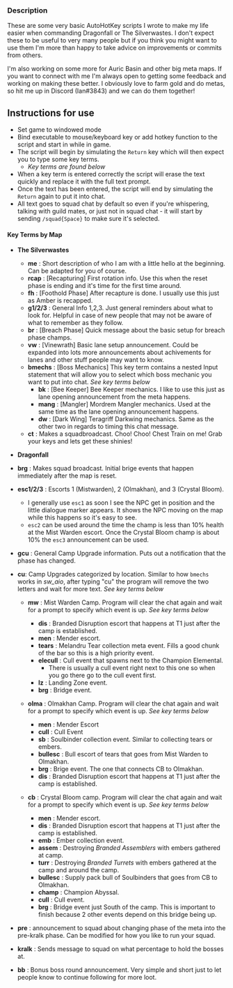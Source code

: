 ### Description

These are some very basic AutoHotKey scripts I wrote to make my life easier when commanding Dragonfall or The Silverwastes. I don't expect these to be useful to very many people but if you think you might want to use them I'm more than happy to take advice on improvements or commits from others.

I'm also working on some more for Auric Basin and other big meta maps. If you want to connect with me I'm always open to getting some feedback and working on making these better. I obviously love to farm gold and do metas, so hit me up in Discord (Ian#3843) and we can do them together!

## Instructions for use
- Set game to windowed mode
- Bind executable to mouse/keyboard key or add hotkey function to the script and start in while in game.
- The script will begin by simulating the `Return` key which will then expect you to type some key terms.
  - *Key terms are found below*
- When a key term is entered correctly the script will erase the text quickly and replace it with the full text prompt.
- Once the text has been entered, the script will end by simulating the `Return` again to put it into chat.
- All text goes to squad chat by default so even if you're whispering, talking with guild mates, or just not in squad chat - it will start by sending `/squad{Space}` to make sure it's selected.

#### Key Terms by Map

- **The Silverwastes**
  - **me** : Short description of who I am with a little hello at the beginning. Can be adapted for you of course.
  - **rcap** : [Recapturing] First rotation info. Use this when the reset phase is ending and it's time for the first time around.
  - **fh** : [Foothold Phase] After recapture is done. I usually use this just as Amber is recapped.
  - **g1/2/3** : General Info 1,2,3. Just general reminders about what to look for. Helpful in case of new people that may not be aware of what to remember as they follow.
  - **br** : [Breach Phase] Quick message about the basic setup for breach phase champs.
  - **vw** : [Vinewrath] Basic lane setup announcement. Could be expanded into lots more announcements about achivements for lanes and other stuff people may want to know.
  - **bmechs** : [Boss Mechanics] This key term contains a nested Input statement that will allow you to select which boss mechanic you want to put into chat. *See key terms below*
    - **bk** : [Bee Keeper] Bee Keeper mechanics. I like to use this just as lane opening announcement from the meta happens.
    - **mang** : [Mangler] Mordrem Mangler mechanics. Used at the same time as the lane opening announcement happens.
    - **dw** : [Dark Wing] Teragriff Darkwing mechanics. Same as the other two in regards to timing this chat message.
  - **ct** : Makes a squadbroadcast. Choo! Choo! Chest Train on me! Grab your keys and lets get these shinies!

- **Dragonfall**
- **brg** : Makes squad broadcast. Initial brige events that happen immediately after the map is reset.
- **esc1/2/3** : Escorts 1 (Mistwarden), 2 (Olmakhan), and 3 (Crystal Bloom).
  - I generally use `esc1` as soon I see the NPC get in position and the little dialogue marker appears. It shows the NPC moving on the map while this happens so it's easy to see.
  - `esc2` can be used around the time the champ is less than 10% health at the Mist Warden escort. Once the Crystal Bloom champ is about 10%  the `esc3` announcement can be used.
- **gcu** : General Camp Upgrade information. Puts out a notification that the phase has changed.
- **cu**: Camp Upgrades categorized by location. Similar to how `bmechs` works in *sw_aio*, after typing "cu" the program will remove the two letters and wait for more text. *See key terms below*
  - **mw** : Mist Warden Camp. Program will clear the chat again and wait for a prompt to specify which event is up. *See key terms below*
    - **dis** : Branded Disruption escort that happens at T1 just after the camp is established.
    - **men** : Mender escort.
    - **tears** : Melandru Tear collection meta event. Fills a good chunk of the bar so this is a high priority event.
    - **elecull** : Cull event that spawns next to the Champion Elemental.
      - There is usually a cull event right next to this one so when you go there go to the cull event first.
    - **lz** : Landing Zone event.
    - **brg** : Bridge event.

  - **olma** : Olmakhan Camp. Program will clear the chat again and wait for a prompt to specify which event is up. *See key terms below*
    - **men** : Mender Escort
    - **cull** : Cull Event
    - **sb** : Soulbinder collection event. Similar to collecting tears or embers.
    - **bullesc** : Bull escort of tears that goes from Mist Warden to Olmakhan.
    - **brg** : Brige event. The one that connects CB to Olmakhan.
    - **dis** : Branded Disruption escort that happens at T1 just after the camp is established.

  - **cb** : Crystal Bloom camp. Program will clear the chat again and wait for a prompt to specify which event is up. *See key terms below*
    - **men** : Mender escort.
    - **dis** : Branded Disruption escort that happens at T1 just after the camp is established.
    - **emb** : Ember collection event.
    - **assem** : Destroying *Branded Assemblers* with embers gathered at camp.
    - **turr** : Destroying *Branded Turrets* with embers gathered at the camp and around the camp.
    - **bullesc** : Supply pack bull of Soulbinders that goes from CB to Olmakhan.
    - **champ** : Champion Abyssal.
    - **cull** : Cull event.
    - **brg** : Bridge event just South of the camp. This is important to finish because 2 other events depend on this bridge being up.

- **pre** : announcement to squad about changing phase of the meta into the pre-kralk phase. Can be modified for how you like to run your squad.

- **kralk** : Sends message to squad on what percentage to hold the bosses at.

- **bb** : Bonus boss round announcement. Very simple and short just to let people know to continue following for more loot.
